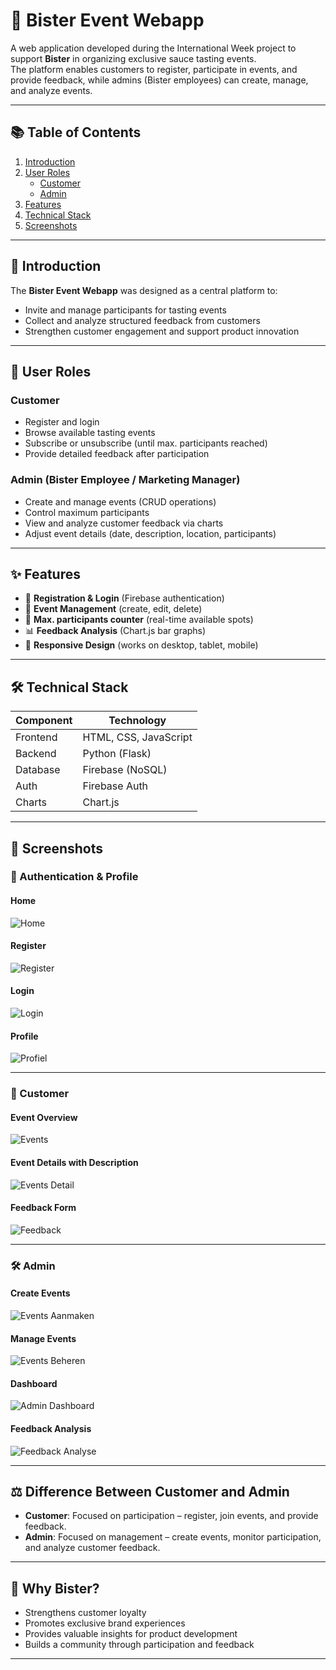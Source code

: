 # 🥄 Bister Event Webapp  

A web application developed during the International Week project to support **Bister** in organizing exclusive sauce tasting events.  
The platform enables customers to register, participate in events, and provide feedback, while admins (Bister employees) can create, manage, and analyze events.  

---

## 📚 Table of Contents
1. [Introduction](#-introduction)  
2. [User Roles](#-user-roles)  
   - [Customer](#customer)  
   - [Admin](#admin)  
3. [Features](#-features)  
4. [Technical Stack](#-technical-stack)  
5. [Screenshots](#-screenshots)  

---

## 📖 Introduction
The **Bister Event Webapp** was designed as a central platform to:  
- Invite and manage participants for tasting events  
- Collect and analyze structured feedback from customers  
- Strengthen customer engagement and support product innovation  

---

## 👥 User Roles  

### Customer  
- Register and login  
- Browse available tasting events  
- Subscribe or unsubscribe (until max. participants reached)  
- Provide detailed feedback after participation  

### Admin (Bister Employee / Marketing Manager)  
- Create and manage events (CRUD operations)  
- Control maximum participants  
- View and analyze customer feedback via charts  
- Adjust event details (date, description, location, participants)  

---

## ✨ Features  

- 🔐 **Registration & Login** (Firebase authentication)  
- 📅 **Event Management** (create, edit, delete)  
- 👥 **Max. participants counter** (real-time available spots)  
- 📊 **Feedback Analysis** (Chart.js bar graphs)  
- 📱 **Responsive Design** (works on desktop, tablet, mobile)  

---

## 🛠️ Technical Stack  

| Component   | Technology        |
|-------------|-------------------|
| Frontend    | HTML, CSS, JavaScript |
| Backend     | Python (Flask)    |
| Database    | Firebase (NoSQL)  |
| Auth        | Firebase Auth     |
| Charts      | Chart.js          |

---

## 📸 Screenshots  

### 🔑 Authentication & Profile  

#### Home  
![Home](./screenshots%20Bister/home.png)  

#### Register  
![Register](./screenshots%20Bister/register.png)  

#### Login  
![Login](./screenshots%20Bister/login.png)  

#### Profile  
![Profiel](./screenshots%20Bister/profiel.png)  

---

### 👤 Customer  

#### Event Overview  
![Events](./screenshots%20Bister/events.png)  

#### Event Details with Description  
![Events Detail](./screenshots%20Bister/events1.png)  

#### Feedback Form  
![Feedback](./screenshots%20Bister/feedback.png)  

---

### 🛠️ Admin  

#### Create Events  
![Events Aanmaken](./screenshots%20Bister/events-aanmaken.png)  

#### Manage Events  
![Events Beheren](./screenshots%20Bister/events-beheren.png)  

#### Dashboard  
![Admin Dashboard](./screenshots%20Bister/admin-dashboard.png)  

#### Feedback Analysis  
![Feedback Analyse](./screenshots%20Bister/admin-analyseren.png)  

---

## ⚖️ Difference Between Customer and Admin  

- **Customer**: Focused on participation – register, join events, and provide feedback.  
- **Admin**: Focused on management – create events, monitor participation, and analyze customer feedback.  

---

## 📌 Why Bister?  
- Strengthens customer loyalty  
- Promotes exclusive brand experiences  
- Provides valuable insights for product development  
- Builds a community through participation and feedback  

---
